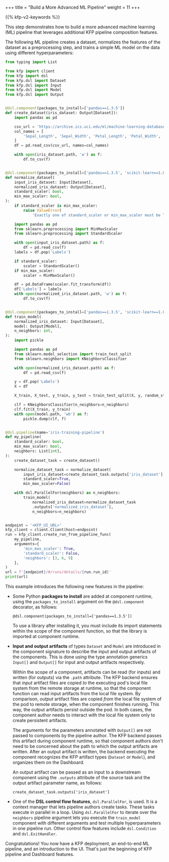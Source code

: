 +++
title = "Build a More Advanced ML Pipeline"
weight = 11
+++

{{% kfp-v2-keywords %}}

This step demonstrates how to build a more advanced machine learning (ML) pipeline that leverages additional KFP pipeline composition features.

The following ML pipeline creates a dataset, normalizes the features of the dataset as a preprocessing step, and trains a simple ML model on the data using different hyperparameters:

```python
from typing import List

from kfp import client
from kfp import dsl
from kfp.dsl import Dataset
from kfp.dsl import Input
from kfp.dsl import Model
from kfp.dsl import Output


@dsl.component(packages_to_install=['pandas==1.3.5'])
def create_dataset(iris_dataset: Output[Dataset]):
    import pandas as pd

    csv_url = 'https://archive.ics.uci.edu/ml/machine-learning-databases/iris/iris.data'
    col_names = [
        'Sepal_Length', 'Sepal_Width', 'Petal_Length', 'Petal_Width', 'Labels'
    ]
    df = pd.read_csv(csv_url, names=col_names)

    with open(iris_dataset.path, 'w') as f:
        df.to_csv(f)


@dsl.component(packages_to_install=['pandas==1.3.5', 'scikit-learn==1.0.2'])
def normalize_dataset(
    input_iris_dataset: Input[Dataset],
    normalized_iris_dataset: Output[Dataset],
    standard_scaler: bool,
    min_max_scaler: bool,
):
    if standard_scaler is min_max_scaler:
        raise ValueError(
            'Exactly one of standard_scaler or min_max_scaler must be True.')

    import pandas as pd
    from sklearn.preprocessing import MinMaxScaler
    from sklearn.preprocessing import StandardScaler

    with open(input_iris_dataset.path) as f:
        df = pd.read_csv(f)
    labels = df.pop('Labels')

    if standard_scaler:
        scaler = StandardScaler()
    if min_max_scaler:
        scaler = MinMaxScaler()

    df = pd.DataFrame(scaler.fit_transform(df))
    df['Labels'] = labels
    with open(normalized_iris_dataset.path, 'w') as f:
        df.to_csv(f)


@dsl.component(packages_to_install=['pandas==1.3.5', 'scikit-learn==1.0.2'])
def train_model(
    normalized_iris_dataset: Input[Dataset],
    model: Output[Model],
    n_neighbors: int,
):
    import pickle

    import pandas as pd
    from sklearn.model_selection import train_test_split
    from sklearn.neighbors import KNeighborsClassifier

    with open(normalized_iris_dataset.path) as f:
        df = pd.read_csv(f)

    y = df.pop('Labels')
    X = df

    X_train, X_test, y_train, y_test = train_test_split(X, y, random_state=0)

    clf = KNeighborsClassifier(n_neighbors=n_neighbors)
    clf.fit(X_train, y_train)
    with open(model.path, 'wb') as f:
        pickle.dump(clf, f)


@dsl.pipeline(name='iris-training-pipeline')
def my_pipeline(
    standard_scaler: bool,
    min_max_scaler: bool,
    neighbors: List[int],
):
    create_dataset_task = create_dataset()

    normalize_dataset_task = normalize_dataset(
        input_iris_dataset=create_dataset_task.outputs['iris_dataset'],
        standard_scaler=True,
        min_max_scaler=False)

    with dsl.ParallelFor(neighbors) as n_neighbors:
        train_model(
            normalized_iris_dataset=normalize_dataset_task
            .outputs['normalized_iris_dataset'],
            n_neighbors=n_neighbors)


endpoint = '<KFP_UI_URL>'
kfp_client = client.Client(host=endpoint)
run = kfp_client.create_run_from_pipeline_func(
    my_pipeline,
    arguments={
        'min_max_scaler': True,
        'standard_scaler': False,
        'neighbors': [3, 6, 9]
    },
)
url = f'{endpoint}/#/runs/details/{run.run_id}'
print(url)
```

This example introduces the following new features in the pipeline:

* Some Python **packages to install** are added at component runtime, using the `packages_to_install` argument on the `@dsl.component` decorator, as follows:

    `@dsl.component(packages_to_install=['pandas==1.3.5'])`

    To use a library after installing it, you must include its import statements within the scope of the component function, so that the library is imported at component runtime.

* **Input and output artifacts** of types `Dataset` and `Model` are introduced in the component signature to describe the input and output artifacts of the components. This is done using the type annotation generics `Input[]` and `Output[]` for input and output artifacts respectively.

  Within the scope of a component, artifacts can be read (for inputs) and written (for outputs) via the `.path` attribute. The KFP backend ensures that *input* artifact files are copied *to* the executing pod's local file system from the remote storage at runtime, so that the component function can read input artifacts from the local file system. By comparison, *output* artifact files are copied *from* the local file system of the pod to remote storage, when the component finishes running. This way, the output artifacts persist outside the pod. In both cases, the component author needs to interact with the local file system only to create persistent artifacts.

  The arguments for the parameters annotated with `Output[]` are not passed to components by the pipeline author. The KFP backend passes this artifact during component runtime, so that component authors don't need to be concerned about the path to which the output artifacts are written. After an output artifact is written, the backend executing the component recognizes the KFP artifact types (`Dataset` or `Model`), and organizes them on the Dashboard.

  An output artifact can be passed as an input to a downstream component using the `.outputs` attribute of the source task and the output artifact parameter name, as follows:

  `create_dataset_task.outputs['iris_dataset']`

* One of the **DSL control flow features**, `dsl.ParallelFor`, is used. It is a context manager that lets pipeline authors create tasks. These tasks execute in parallel in a loop. Using `dsl.ParallelFor` to iterate over the `neighbors` pipeline argument lets you execute the  `train_model` component with different arguments and test multiple hyperparameters in one pipeline run. Other control flow features include `dsl.Condition` and `dsl.ExitHandler`.

Congratulations! You now have a KFP deployment, an end-to-end ML pipeline, and an introduction to the UI. That's just the beginning of KFP pipeline and Dashboard features.